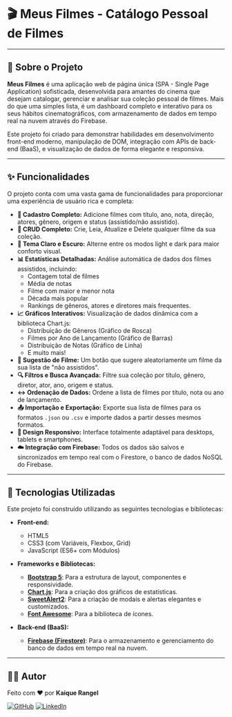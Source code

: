 
# 🎬 Meus Filmes - Catálogo Pessoal de Filmes

---

## 📖 Sobre o Projeto

**Meus Filmes** é uma aplicação web de página única (SPA - Single Page Application) sofisticada, desenvolvida para amantes do cinema que desejam catalogar, gerenciar e analisar sua coleção pessoal de filmes. Mais do que uma simples lista, é um dashboard completo e interativo para os seus hábitos cinematográficos, com armazenamento de dados em tempo real na nuvem através do Firebase.

Este projeto foi criado para demonstrar habilidades em desenvolvimento front-end moderno, manipulação de DOM, integração com APIs de back-end (BaaS), e visualização de dados de forma elegante e responsiva.

---

## ✨ Funcionalidades

O projeto conta com uma vasta gama de funcionalidades para proporcionar uma experiência de usuário rica e completa:

-   **📝 Cadastro Completo:** Adicione filmes com título, ano, nota, direção, atores, gênero, origem e status (assistido/não assistido).
-   **🔄 CRUD Completo:** Crie, Leia, Atualize e Delete qualquer filme da sua coleção.
-   **🎨 Tema Claro e Escuro:** Alterne entre os modos light e dark para maior conforto visual.
-   **📊 Estatísticas Detalhadas:** Análise automática de dados dos filmes assistidos, incluindo:
    -   Contagem total de filmes
    -   Média de notas
    -   Filme com maior e menor nota
    -   Década mais popular
    -   Rankings de gêneros, atores e diretores mais frequentes.
-   **📈 Gráficos Interativos:** Visualização de dados dinâmica com a biblioteca Chart.js:
    -   Distribuição de Gêneros (Gráfico de Rosca)
    -   Filmes por Ano de Lançamento (Gráfico de Barras)
    -   Distribuição de Notas (Gráfico de Linha)
    -   E muito mais!
-   **🎲 Sugestão de Filme:** Um botão que sugere aleatoriamente um filme da sua lista de "não assistidos".
-   **🔍 Filtros e Busca Avançada:** Filtre sua coleção por título, gênero, diretor, ator, ano, origem e status.
-   **↔️ Ordenação de Dados:** Ordene a lista de filmes por título, nota ou ano de lançamento.
-   **📤 Importação e Exportação:** Exporte sua lista de filmes para os formatos `.json` ou `.csv` e importe dados a partir desses mesmos formatos.
-   **📱 Design Responsivo:** Interface totalmente adaptável para desktops, tablets e smartphones.
-   **☁️ Integração com Firebase:** Todos os dados são salvos e sincronizados em tempo real com o Firestore, o banco de dados NoSQL do Firebase.

---

## 🚀 Tecnologias Utilizadas

Este projeto foi construído utilizando as seguintes tecnologias e bibliotecas:

-   **Front-end:**
    -   HTML5 
    -   CSS3 (com Variáveis, Flexbox, Grid)
    -   JavaScript (ES6+ com Módulos)

-   **Frameworks e Bibliotecas:**
    -   [**Bootstrap 5**](https://getbootstrap.com/): Para a estrutura de layout, componentes e responsividade.
    -   [**Chart.js**](https://www.chartjs.org/): Para a criação dos gráficos de estatísticas.
    -   [**SweetAlert2**](https://sweetalert2.github.io/): Para a criação de modais e alertas elegantes e customizados.
    -   [**Font Awesome**](https://fontawesome.com/): Para a biblioteca de ícones.

-   **Back-end (BaaS):**
    -   [**Firebase (Firestore)**](https://firebase.google.com/): Para o armazenamento e gerenciamento do banco de dados em tempo real na nuvem.

---

## 👨‍💻 Autor

Feito com ❤️ por **Kaique Rangel**

[![GitHub](https://img.shields.io/badge/GitHub-181717?style=for-the-badge&logo=github&logoColor=white)](https://github.com/Kaiquerangel)
[![LinkedIn](https://img.shields.io/badge/LinkedIn-0A66C2?style=for-the-badge&logo=linkedin&logoColor=white)](https://www.linkedin.com/in/kaique-rangel/)
